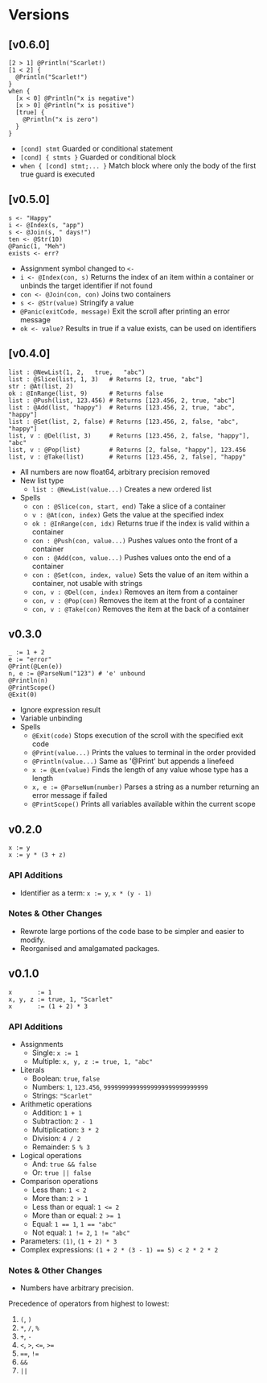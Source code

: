 # Versions

## [v0.6.0]

```
[2 > 1] @Println("Scarlet!)
[1 < 2] {
  @Println("Scarlet!")
}
when {
  [x < 0] @Println("x is negative")
  [x > 0] @Println("x is positive")
  [true] {
    @Println("x is zero")
  }
}
```

- `[cond] stmt` Guarded or conditional statement
- `[cond] { stmts }` Guarded or conditional block
- `when { [cond] stmt;... }` Match block where only the body of the first true guard is executed

## [v0.5.0]

```
s <- "Happy"
i <- @Index(s, "app")
s <- @Join(s, " days!")
ten <- @Str(10)
@Panic(1, "Meh")
exists <- err?
```

- Assignment symbol changed to `<-`
- `i <- @Index(con, s)` Returns the index of an item within a container or unbinds the target identifier if not found
- `con <- @Join(con, con)` Joins two containers 
- `s <- @Str(value)` Stringify a value
- `@Panic(exitCode, message)` Exit the scroll after printing an error message
- `ok <- value?` Results in true if a value exists, can be used on identifiers

## [v0.4.0]

```
list : @NewList(1, 2,	true,	"abc")
list : @Slice(list, 1, 3)   # Returns [2, true, "abc"]
str : @At(list, 2)
ok : @InRange(list, 9)      # Returns false
list : @Push(list, 123.456) # Returns [123.456, 2, true, "abc"]
list : @Add(list, "happy")  # Returns [123.456, 2, true, "abc", "happy"]
list : @Set(list, 2, false) # Returns [123.456, 2, false, "abc", "happy"]
list, v : @Del(list, 3)     # Returns [123.456, 2, false, "happy"], "abc"
list, v : @Pop(list)        # Returns [2, false, "happy"], 123.456
list, v : @Take(list)       # Returns [123.456, 2, false], "happy"
```

- All numbers are now float64, arbitrary precision removed
- New list type
  - `list : @NewList(value...)` Creates a new ordered list
- Spells
  - `con : @Slice(con, start, end)` Take a slice of a container
  - `v : @At(con, index)` Gets the value at the specified index
  - `ok : @InRange(con, idx)` Returns true if the index is valid within a container
  - `con : @Push(con, value...)` Pushes values onto the front of a container
  - `con : @Add(con, value...)` Pushes values onto the end of a container
  - `con : @Set(con, index, value)` Sets the value of an item within a container, not usable with strings
  - `con, v : @Del(con, index)` Removes an item from a container
  - `con, v : @Pop(con)` Removes the item at the front of a container
  - `con, v : @Take(con)` Removes the item at the back of a container

## v0.3.0

```
_ := 1 + 2
e := "error"
@Print(@Len(e))
n, e := @ParseNum("123") # 'e' unbound
@Println(n)
@PrintScope()
@Exit(0)
```

- Ignore expression result
- Variable unbinding
- Spells
  - `@Exit(code)` Stops execution of the scroll with the specified exit code
  - `@Print(value...)` Prints the values to terminal in the order provided
  - `@Println(value...)` Same as '@Print' but appends a linefeed
  - `x := @Len(value)` Finds the length of any value whose type has a length
  - `x, e := @ParseNum(number)` Parses a string as a number returning an error message if failed
  - `@PrintScope()` Prints all variables available within the current scope

## v0.2.0

```
x := y
x := y * (3 + z)
```

### API Additions

- Identifier as a term: `x := y`, `x * (y - 1)`

### Notes & Other Changes

- Rewrote large portions of the code base to be simpler and easier to modify.
- Reorganised and amalgamated packages.

## v0.1.0

```
x       := 1
x, y, z := true, 1, "Scarlet"
x       := (1 + 2) * 3
```

### API Additions

- Assignments
	- Single:             `x := 1`
	- Multiple:           `x, y, z := true, 1, "abc"`
- Literals
	- Boolean:            `true`, `false`
	- Numbers:            `1`, `123.456`, `99999999999999999999999999999`
	- Strings:            `"Scarlet"`
- Arithmetic operations
	- Addition:           `1 + 1`
	- Subtraction:        `2 - 1`
	- Multiplication:     `3 * 2`
	- Division:           `4 / 2`
	- Remainder:          `5 % 3`
- Logical operations
	- And:                `true && false`
	- Or:                 `true || false`
- Comparison operations
	- Less than:          `1 < 2`
	- More than:          `2 > 1`
	- Less than or equal: `1 <= 2`
	- More than or equal: `2 >= 1`
	- Equal:              `1 == 1`, `1 == "abc"`
	- Not equal:          `1 != 2`, `1 != "abc"`
- Parameters:           `(1)`, `(1 + 2) * 3`
- Complex expressions:  `(1 + 2 * (3 - 1) == 5) < 2 * 2 * 2 `

### Notes & Other Changes

- Numbers have arbitrary precision.

Precedence of operators from highest to lowest:

1. `(`, `)`
2. `*`, `/`, `%`
3. `+`, `-`
4. `<`, `>`, `<=`, `>=`
5. `==`, `!=`
6. `&&`
7. `||`
